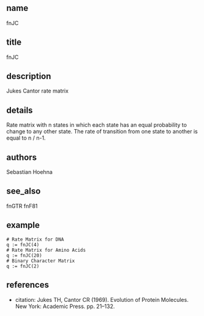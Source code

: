 ## name
fnJC
## title
fnJC
## description
Jukes Cantor rate matrix
## details
Rate matrix with n states in which each state has an equal probability to change 
to any other state. The rate of transition from one state to another is equal to 
n / n-1.
## authors
Sebastian Hoehna 
## see_also
fnGTR
fnF81
## example
    # Rate Matrix for DNA
    q := fnJC(4)
    # Rate Matrix for Amino Acids
    q := fnJC(20)
    # Binary Character Matrix
    q := fnJC(2)
## references
- citation: Jukes TH, Cantor CR (1969). Evolution of Protein Molecules. New York: Academic Press. pp. 21–132.

